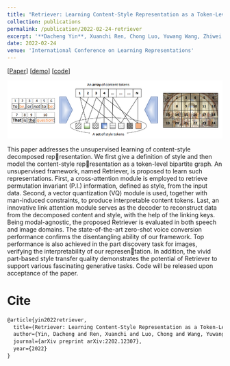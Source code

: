 ```yaml
---
title: "Retriever: Learning Content-Style Representation as a Token-Level Bipartite Graph"
collection: publications
permalink: /publication/2022-02-24-retriever
excerpt: '**Dacheng Yin**, Xuanchi Ren, Chong Luo, Yuwang Wang, Zhiwei Xiong, Wenjun Zeng. <br><a href="https://ydcustc.github.io/retriever-demo">Demos of zero-shot voice conversion and image part-level style transfer tasks</a>'
date: 2022-02-24
venue: 'International Conference on Learning Representations'
---
```

\[[Paper](https://arxiv.org/pdf/2202.12307)\] \[[demo](https://ydcustc.github.io/retriever-demo/)\] \[[code](https://github.com/xrenaa/Retriever)\]

![Architecture](/files/retriever.png)

This paper addresses the unsupervised learning of content-style decomposed representation. We first give a definition of style and then model the content-style representation as a token-level bipartite graph. An unsupervised framework, named
Retriever, is proposed to learn such representations. First, a cross-attention
module is employed to retrieve permutation invariant (P.I.) information, defined
as style, from the input data. Second, a vector quantization (VQ) module is used,
together with man-induced constraints, to produce interpretable content tokens.
Last, an innovative link attention module serves as the decoder to reconstruct data
from the decomposed content and style, with the help of the linking keys. Being
modal-agnostic, the proposed Retriever is evaluated in both speech and image
domains. The state-of-the-art zero-shot voice conversion performance confirms
the disentangling ability of our framework. Top performance is also achieved in
the part discovery task for images, verifying the interpretability of our representation. In addition, the vivid part-based style transfer quality demonstrates the
potential of Retriever to support various fascinating generative tasks. Code
will be released upon acceptance of the paper.

Cite
===

```latex
@article{yin2022retriever,
  title={Retriever: Learning Content-Style Representation as a Token-Level Bipartite Graph},
  author={Yin, Dacheng and Ren, Xuanchi and Luo, Chong and Wang, Yuwang and Xiong, Zhiwei and Zeng, Wenjun},
  journal={arXiv preprint arXiv:2202.12307},
  year={2022}
}
```
